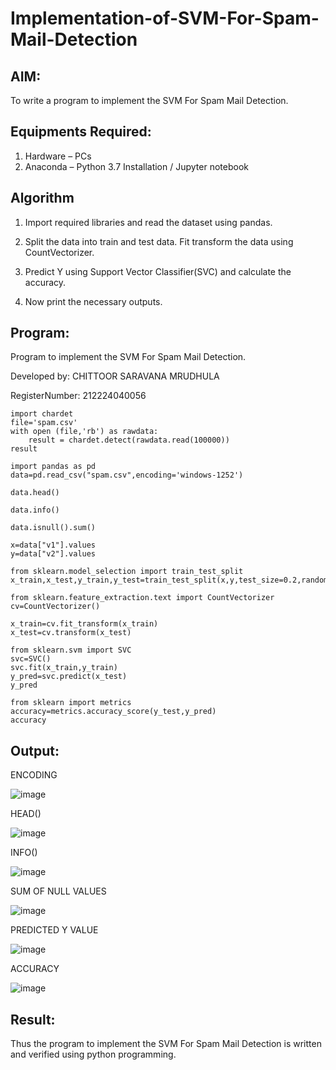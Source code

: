 # Implementation-of-SVM-For-Spam-Mail-Detection

## AIM:
To write a program to implement the SVM For Spam Mail Detection.

## Equipments Required:
1. Hardware – PCs
2. Anaconda – Python 3.7 Installation / Jupyter notebook

## Algorithm

1. Import required libraries and read the dataset using pandas.
 
2. Split the data into train and test data. Fit transform the data using CountVectorizer.
 
3. Predict Y using Support Vector Classifier(SVC) and calculate the accuracy.
 
4. Now print the necessary outputs.

   
## Program:



Program to implement the SVM For Spam Mail Detection.

Developed by: CHITTOOR SARAVANA MRUDHULA

RegisterNumber:  212224040056



```
import chardet
file='spam.csv'
with open (file,'rb') as rawdata:
    result = chardet.detect(rawdata.read(100000))
result

import pandas as pd
data=pd.read_csv("spam.csv",encoding='windows-1252')

data.head()

data.info()

data.isnull().sum()

x=data["v1"].values
y=data["v2"].values

from sklearn.model_selection import train_test_split
x_train,x_test,y_train,y_test=train_test_split(x,y,test_size=0.2,random_state=0)

from sklearn.feature_extraction.text import CountVectorizer
cv=CountVectorizer()

x_train=cv.fit_transform(x_train)
x_test=cv.transform(x_test)

from sklearn.svm import SVC
svc=SVC()
svc.fit(x_train,y_train)
y_pred=svc.predict(x_test)
y_pred

from sklearn import metrics
accuracy=metrics.accuracy_score(y_test,y_pred)
accuracy

```
## Output:


ENCODING

![image](https://github.com/user-attachments/assets/09a518b8-3635-4b77-b489-0e514608bdde)

HEAD()

![image](https://github.com/user-attachments/assets/a0214131-9761-4ce8-ab07-1b5f7feb0c39)

INFO()

![image](https://github.com/user-attachments/assets/1d674cc2-4fb0-468f-950c-34fa47dacf75)

SUM OF NULL VALUES

![image](https://github.com/user-attachments/assets/0956ebeb-2c25-4576-84f3-96a2c5f01cbf)

PREDICTED Y VALUE

![image](https://github.com/user-attachments/assets/f7d1e9e1-3820-469e-8961-0f66286cd1b3)

ACCURACY

![image](https://github.com/user-attachments/assets/f287fc69-be5c-42e7-90a8-39a55f9e226a)


## Result:
Thus the program to implement the SVM For Spam Mail Detection is written and verified using python programming.
